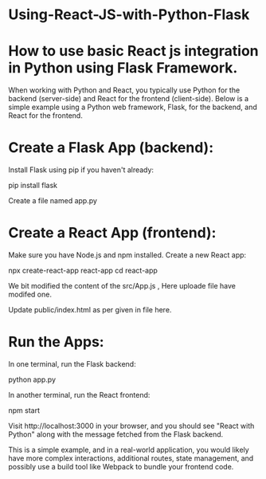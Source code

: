 # Using-React-JS-with-Python-Flask

# How to use basic React js integration in Python using Flask Framework.

When working with Python and React, you typically use Python for the backend (server-side) and React for the frontend (client-side). 
Below is a simple example using a Python web framework, Flask, for the backend, and React for the frontend.

# Create a Flask App (backend):
Install Flask using pip if you haven't already:

pip install flask

Create a file named app.py 

# Create a React App (frontend):

Make sure you have Node.js and npm installed. Create a new React app:

npx create-react-app react-app
cd react-app


We bit modified the content of the src/App.js , Here uploade file have modifed one.

Update public/index.html as per given in file here. 

# Run the Apps:
In one terminal, run the Flask backend:

python app.py

In another terminal, run the React frontend:

npm start

Visit http://localhost:3000 in your browser, and you should see "React with Python" along with the message fetched from the Flask backend.

This is a simple example, and in a real-world application, you would likely have more complex interactions, additional routes, state management, and possibly use a build tool like Webpack to bundle your frontend code.






